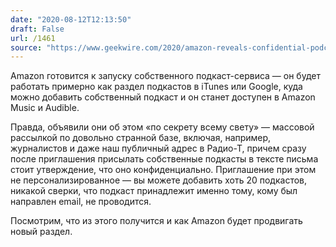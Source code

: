 ```yaml
---
date: "2020-08-12T12:13:50"
draft: False
url: /1461
source: "https://www.geekwire.com/2020/amazon-reveals-confidential-podcast-plan-mass-email-shows-must-agree-not-disparage-amazon/"
---
```


Amazon готовится к запуску собственного подкаст-сервиса — он будет работать примерно как раздел подкастов в iTunes или Google, куда можно добавить собственный подкаст и он станет доступен в Amazon Music и Audible.

Правда, объявили они об этом «по секрету всему свету» — массовой рассылкой по довольно странной базе, включая, например, журналистов и даже наш публичный адрес в Радио-Т, причем сразу после приглашения присылать собственные подкасты в тексте письма стоит утверждение, что оно конфиденциально. Приглашение при этом не персонализированное — вы можете добавить хоть 20 подкастов, никакой сверки, что подкаст принадлежит именно тому, кому был направлен email, не проводится.

Посмотрим, что из этого получится и как Amazon будет продвигать новый раздел.
